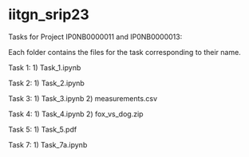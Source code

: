 # iitgn_srip23

Tasks for Project IP0NB0000011 and IP0NB0000013:

Each folder contains the files for the task corresponding to their name.

Task 1: 1) Task_1.ipynb

Task 2: 1) Task_2.ipynb

Task 3: 1) Task_3.ipynb
        2) measurements.csv

Task 4: 1) Task_4.ipynb
        2) fox_vs_dog.zip

Task 5: 1) Task_5.pdf

Task 7: 1) Task_7a.ipynb
